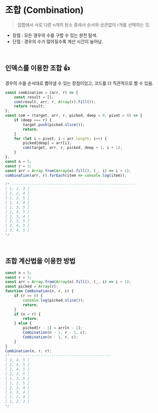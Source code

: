 # 조합 (Combination)

> 집합에서 서로 다른 n개의 원소 중에서 순서와 상관없이 r개를 선택하는 것.

-   장점 : 모든 경우의 수를 구할 수 있는 완전 탐색.
-   단점 : 경우의 수가 많아질수록 계산 시간이 늘어남.

<br>

## 인덱스를 이용한 조합 👍

경우의 수를 순서대로 뽑아낼 수 있는 장점이있고, 코드를 더 직관적으로 짤 수 있음.

```javascript
const combination = (arr, r) => {
	const result = [];
	com(result, arr, r, Array(r).fill());
	return result;
};
const com = (target, arr, r, picked, deep = 0, pivot = 0) => {
	if (deep === r) {
		target.push(picked.slice());
		return;
	}
	for (let i = pivot; i < arr.length; i++) {
		picked[deep] = arr[i];
		com(target, arr, r, picked, deep + 1, i + 1);
	}
};
const n = 5;
const r = 3;
const arr = Array.from(Array(n).fill(), (_, i) => i + 1);
combination(arr, r).forEach(item => console.log(item));

/* --------------------------------------------------------
[ 1, 2, 3 ]
[ 1, 2, 4 ]
[ 1, 2, 5 ]
[ 1, 3, 4 ]
[ 1, 3, 5 ]
[ 1, 4, 5 ]
[ 2, 3, 4 ]
[ 2, 3, 5 ]
[ 2, 4, 5 ]
[ 3, 4, 5 ]
*/
```

<br>

## 조합 계산법을 이용한 방법

```javascript
const n = 5;
const r = 3;
const arr = Array.from(Array(n).fill(), (_, i) => i + 1);
const picked = Array(r);
function Combination(n, r, c) {
	if (r == 0) {
		console.log(picked.slice());
		return;
	}
	if (n < r) {
		return;
	} else {
		picked[r - 1] = arr[n - 1];
		Combination(n - 1, r - 1, c);
		Combination(n - 1, r, c);
	}
}
Combination(n, r, r);
/* ---------------------------------------------
[ 3, 4, 5 ]
[ 2, 4, 5 ]
[ 1, 4, 5 ]
[ 2, 3, 5 ]
[ 1, 3, 5 ]
[ 1, 2, 5 ]
[ 2, 3, 4 ]
[ 1, 3, 4 ]
[ 1, 2, 4 ]
[ 1, 2, 3 ]
*/
```

